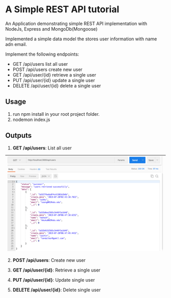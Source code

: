 # A Simple REST API  tutorial

An Application demonstrating simple REST API implementation with NodeJs, Express and MongoDb(Mongoose)

Implemented a simple data model the stores user information with name adn email. 

Implement the following endpoints:
  - GET /api/users list all user
  - POST /api/users create new user
  - GET /api/user/{id} retrieve a single user
  - PUT /api/user/{id} update a single user
  - DELETE /api/user/{id} delete a single user

## Usage
  1. run npm install in your root project folder.
  2. nodemon index.js
  
  
## Outputs
1. **GET /api/users**: List all user

| ![All users](./public/allUsers.png) |
|:---:|

2. **POST /api/users**: Create new user

3. **GET /api/user/{id}**: Retrieve a single user

4. **PUT /api/user/{id}**: Update single user

5. **DELETE /api/user/{id}**: Delete single user
